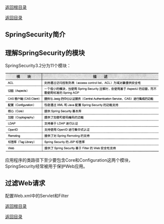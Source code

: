 [返回根目录](/README.md)

[返回目录](../README.md)

## SpringSecurity简介

## 理解SpringSecurity的模块

SpringSecurity3.2分为11个模块：

![](../assets/import17.png)

应用程序的类路径下至少要包含Core和Configuration这两个模块，SpringSecurity经常被用于保护Web应用。

## 过滤Web请求

配置Web.xml中的Servlet和Filter

[返回根目录](/README.md)

[返回目录](../README.md)

